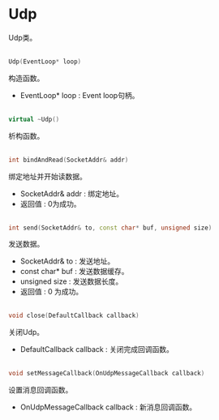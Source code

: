 # Udp
Udp类。
<br></br>
```C++
Udp(EventLoop* loop)
```
构造函数。
* EventLoop* loop : Event loop句柄。
<br></br>
```C++
virtual ~Udp()
```
析构函数。
<br></br>
```C++
int bindAndRead(SocketAddr& addr)
```
绑定地址并开始读数据。
* SocketAddr& addr : 绑定地址。
* 返回值 : 0为成功。
<br></br>
```C++
int send(SocketAddr& to, const char* buf, unsigned size)
```
发送数据。
* SocketAddr& to : 发送地址。
* const char* buf : 发送数据缓存。
* unsigned size : 发送数据长度。
* 返回值 : 0 为成功。
<br></br>
```C++
void close(DefaultCallback callback)
```
关闭Udp。
* DefaultCallback callback : 关闭完成回调函数。
<br></br>
```C++
void setMessageCallback(OnUdpMessageCallback callback)
```
设置消息回调函数。
* OnUdpMessageCallback callback : 新消息回调函数。